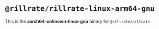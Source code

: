 # `@rillrate/rillrate-linux-arm64-gnu`

This is the **aarch64-unknown-linux-gnu** binary for `@rillrate/rillrate`
